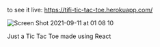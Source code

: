 to see it live: https://tifi-tic-tac-toe.herokuapp.com/


![Screen Shot 2021-09-11 at 01 08 10](https://user-images.githubusercontent.com/18272163/132935785-149e6cf2-a363-4b02-b38c-b259099f8b1c.png)

Just a Tic Tac Toe made using React
